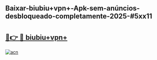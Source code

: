 ## Baixar-biubiu+vpn+-Apk-sem-anúncios-desbloqueado-completamente-2025-#5xx11

# <h2><a href="https://ainizakaria.my?title=biubiu+vpn+&ref=20M">🔗👉 🔴 biubiu+vpn+</a></h2>

[![acn](https://github.com/user-attachments/assets/0f9c940e-d8b0-45ae-aac7-cd30a18b3e1c)](https://ainizakaria.my?title=biubiu+vpn+&ref=20M)

